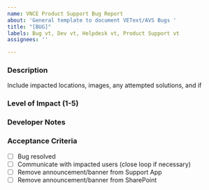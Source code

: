 ```yaml
---
name: VNCE Product Support Bug Report
about: 'General template to document VEText/AVS Bugs '
title: "[BUG]"
labels: Bug vt, Dev vt, Helpdesk vt, Product Support vt
assignees: ''

---
```


### Description 
Include impacted locations, images, any attempted solutions, and if 


### Level of Impact (1-5)


### Developer Notes 


### Acceptance Criteria
- [ ] Bug resolved 
- [ ] Communicate with impacted users (close loop if necessary)
- [ ] Remove announcement/banner from Support App 
- [ ] Remove announcement/banner from SharePoint
